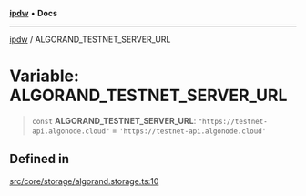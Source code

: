 [**ipdw**](../README.md) • **Docs**

***

[ipdw](../globals.md) / ALGORAND\_TESTNET\_SERVER\_URL

# Variable: ALGORAND\_TESTNET\_SERVER\_URL

> `const` **ALGORAND\_TESTNET\_SERVER\_URL**: `"https://testnet-api.algonode.cloud"` = `'https://testnet-api.algonode.cloud'`

## Defined in

[src/core/storage/algorand.storage.ts:10](https://github.com/ansi-code/ipdw/blob/ddce49f30075d034810cb5fb58d4bd8d0a9b98e6/src/core/storage/algorand.storage.ts#L10)
